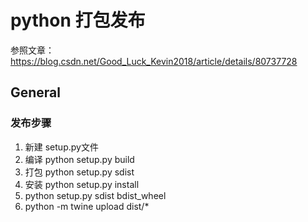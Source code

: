 # python 打包发布
参照文章： https://blog.csdn.net/Good_Luck_Kevin2018/article/details/80737728

## General

### 发布步骤
1. 新建 setup.py文件
2. 编译 python setup.py build 
3. 打包 python setup.py sdist
4. 安装 python setup.py install
5. python setup.py sdist bdist_wheel
6. python -m twine upload dist/*
